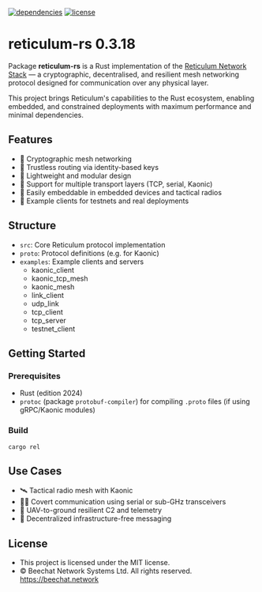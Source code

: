 [![dependencies](https://deps.rs/repo/github/pepa65/reticulum-rs/status.svg)](https://deps.rs/repo/github/pepa65/reticulum-rs)
[![license](https://img.shields.io/badge/License-MIT-blue.svg)](https://github.com/pepa65/reticulum-rs/blob/main/LICENSE)

# reticulum-rs 0.3.18
Package **reticulum-rs** is a Rust implementation of the [Reticulum Network Stack](https://reticulum.network/)
— a cryptographic, decentralised, and resilient mesh networking protocol designed for communication over any physical layer.

This project brings Reticulum's capabilities to the Rust ecosystem, enabling embedded,
and constrained deployments with maximum performance and minimal dependencies.

## Features
* 📡 Cryptographic mesh networking
* 🔐 Trustless routing via identity-based keys
* 📁 Lightweight and modular design
* 🧱 Support for multiple transport layers (TCP, serial, Kaonic)
* 🔌 Easily embeddable in embedded devices and tactical radios
* 🧪 Example clients for testnets and real deployments

## Structure
* `src`: Core Reticulum protocol implementation
* `proto`: Protocol definitions (e.g. for Kaonic)
* `examples`: Example clients and servers
  - kaonic_client
  - kaonic_tcp_mesh
  - kaonic_mesh
  - link_client
  - udp_link
  - tcp_client
  - tcp_server
  - testnet_client

## Getting Started
### Prerequisites
* Rust (edition 2024)
* `protoc` (package `protobuf-compiler`) for compiling `.proto` files (if using gRPC/Kaonic modules)

### Build
`cargo rel`

## Use Cases
* 🛰 Tactical radio mesh with Kaonic
* 🕵️‍♂️ Covert communication using serial or sub-GHz transceivers
* 🚁 UAV-to-ground resilient C2 and telemetry
* 🧱 Decentralized infrastructure-free messaging

## License
* This project is licensed under the MIT license.
* © Beechat Network Systems Ltd. All rights reserved. https://beechat.network
